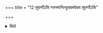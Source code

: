 +++
title = "12 सुपर्णोऽसि गरुत्मानित्युख्यमवेक्ष्य सुपर्णोऽसि"

+++

<details><summary>थिते</summary>

सुपर्णोऽसि गरुत्मानित्युख्यमवेक्ष्य सुपर्णोऽसि गरुत्मानित्यादायोत्थायोपरि नाभेर्धारयमाणो विष्णोः क्रमोऽसीति चतुरो विष्णुक्रमान्प्राचः क्रामति १२
</details>
